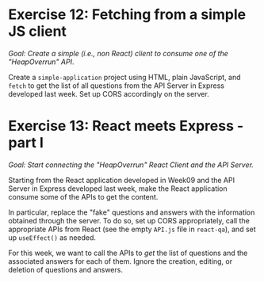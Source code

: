 # Exercise 12: Fetching from a simple JS client

_Goal: Create a simple (i.e., non React) client to consume one of the "HeapOverrun" API_.

Create a `simple-application` project using HTML, plain JavaScript, and `fetch` to get the list of all questions from the API Server in Express developed last week. Set up CORS accordingly on the server.

# Exercise 13: React meets Express - part I

_Goal: Start connecting the "HeapOverrun" React Client and the API Server._

Starting from the React application developed in Week09 and the API Server in Express developed last week, make the React application consume some of the APIs to get the content.

In particular, replace the "fake" questions and answers with the information obtained through the server. To do so, set up CORS appropriately, call the appropriate APIs from React (see the empty `API.js` file in `react-qa`), and set up `useEffect()` as needed.

For this week, we want to call the APIs to _get_ the list of questions and the associated answers for each of them. Ignore the creation, editing, or deletion of questions and answers.
